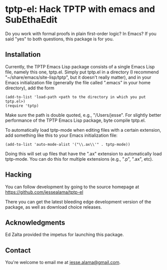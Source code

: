 tptp-el: Hack TPTP with emacs and SubEthaEdit
==========

Do you work with formal proofs in plain first-order logic?  In
Emacs?  If you said "yes" to both questions, this package is for
you.

Installation
----------

Currently, the TPTP Emacs Lisp package consists of a single Emacs
Lisp file, namely this one, tptp.el.  Simply put tptp.el in a
directory (I recommend "~/share/emacs/site-lisp/tptp", but it
doesn't really matter), and in your Emacs initialization file
(generally the file called ".emacs" in your home directory), add
the form

    (add-to-list 'load-path <path to the directory in which you put tptp.el>)
    (require 'tptp)

Make sure the path is double quoted, e.g., "/Users/jesse".
For slightly better performance of the TPTP Emacs Lisp package,
byte compile tptp.el.

To automatically load tptp-mode when editing files with a certain
extension, add something like this to your Emacs initialization
file:

    (add-to-list 'auto-mode-alist '("\\.ax\\'" . tptp-mode))

Doing this will set up files that have the ".ax" extension to
automatically load tptp-mode.  You can do this for multiple
extensions (e.g., ".p", ".ax", etc).

Hacking
-------

You can follow development by going to the source homepage at
  https://github.com/jessealama/tptp-el

There you can get the latest bleeding edge development version of the
package, as well as download choice releases.

Acknowledgments
---------------

Ed Zalta provided the impetus for launching this package.

Contact
----------

You're welcome to email me at jesse.alama@gmail.com.
